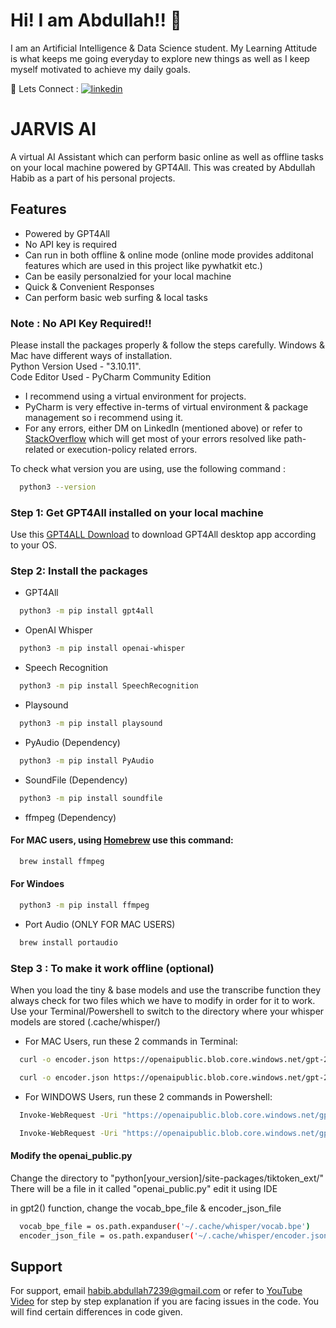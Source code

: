 
# Hi! I am Abdullah!! 👋
I am an Artificial Intelligence & Data Science student. My Learning Attitude is what keeps me going everyday to explore new things as well as I keep myself motivated to achieve my daily goals.

🥂 Lets Connect : [![linkedin](https://img.shields.io/badge/linkedin-0A66C2?style=for-the-badge&logo=linkedin&logoColor=white)](https://www.linkedin.com/in/habib-abdullah7239/)

# JARVIS AI

A virtual AI Assistant which can perform basic online as well as offline tasks on your local machine powered by GPT4All. 
This was created by Abdullah Habib as a part of his personal projects.





## Features

- Powered by GPT4All
- No API key is required
- Can run in both offline & online mode (online mode provides additonal features which are used in this project like pywhatkit etc.)
- Can be easily personalzied for your local machine
- Quick & Convenient Responses
- Can perform basic web surfing & local tasks



### Note : No API Key Required!!
Please install the packages properly & follow the steps carefully.
Windows & Mac have different ways of installation.  
Python Version Used - "3.10.11".   
Code Editor Used - PyCharm Community Edition
 - I recommend using a virtual environment for projects.
 - PyCharm is very effective in-terms of virtual environment & package management so i recommend using it.
 - For any errors, either DM on LinkedIn (mentioned above) or refer to [StackOverflow](https://stackoverflow.com/) which will get most of your errors resolved like path-related or execution-policy related errors.

To check what version you are using, use the following command :

```bash
  python3 --version
```








### Step 1: Get GPT4All installed on your local machine

Use this [GPT4ALL Download](https://gpt4all.io/index.html) to download GPT4All desktop app according to your OS.

### Step 2: Install the packages
- GPT4All 

```bash
  python3 -m pip install gpt4all
```

- OpenAI Whisper
```bash
  python3 -m pip install openai-whisper 
```

- Speech Recognition
```bash
  python3 -m pip install SpeechRecognition
```

- Playsound
```bash
  python3 -m pip install playsound
```

- PyAudio (Dependency)
```bash
  python3 -m pip install PyAudio
```

- SoundFile (Dependency)
```bash
  python3 -m pip install soundfile 
```

- ffmpeg (Dependency)
#### For MAC users, using [Homebrew](https://brew.sh/) use this command:
```bash
  brew install ffmpeg
```
#### For Windoes
```bash
  python3 -m pip install ffmpeg
```

- Port Audio (ONLY FOR MAC USERS)
```bash
  brew install portaudio
```

### Step 3 : To make it work offline (optional)

When you load the tiny & base models and use the transcribe function they always check for two files which we have to modify in order for it to work. 
Use your Terminal/Powershell to switch to the directory where your whisper models are stored (.cache/whisper/) 

- For MAC Users, run these 2 commands in Terminal:
```bash
  curl -o encoder.json https://openaipublic.blob.core.windows.net/gpt-2/encodings/main/vocab.bpe
```
```bash
  curl -o encoder.json https://openaipublic.blob.core.windows.net/gpt-2/encodings/main/encoder.json
```

- For WINDOWS Users, run these 2 commands in Powershell:
```bash
  Invoke-WebRequest -Uri "https://openaipublic.blob.core.windows.net/gpt-2/encodings/main/vocab.bpe" -Outfile "encoder.json"
```
```bash
  Invoke-WebRequest -Uri "https://openaipublic.blob.core.windows.net/gpt-2/encodings/main/encoder.json" -Outfile "encoder.json"
```

#### Modify the openai_public.py 
Change the directory to "python[your_version]/site-packages/tiktoken_ext/" 
There will be a file in it called "openai_public.py" edit it using IDE 

in gpt2() function, change the vocab_bpe_file & encoder_json_file

```bash
  vocab_bpe_file = os.path.expanduser('~/.cache/whisper/vocab.bpe')
  encoder_json_file = os.path.expanduser('~/.cache/whisper/encoder.json')
```

## Support

For support, email habib.abdullah7239@gmail.com or refer to [YouTube Video](https://www.youtube.com/watch?v=6zAk0KHmiGw) for step by step explanation if you are facing issues in the code.
You will find certain differences in code given.

